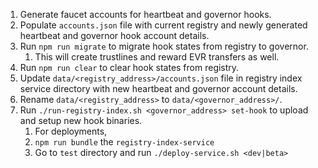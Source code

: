 1. Generate faucet accounts for heartbeat and governor hooks.
2. Populate `accounts.json` file with current registry and newly generated heartbeat and governor hook account details.
3. Run `npm run migrate` to migrate hook states from registry to governor.
   1. This will create trustlines and reward EVR transfers as well.
4. Run `npm run clear` to clear hook states from registry.
5. Update `data/<registry_address>/accounts.json` file in registry index service directory with new heartbeat and governor account details.
6. Rename `data/<registry_address>` to `data/<governor_address>/`.
7. Run `./run-registry-index.sh <governor_address> set-hook` to upload and setup new hook binaries.
   1. For deployments,
   2. `npm run bundle` the `registry-index-service`
   3. Go to `test` directory and run `./deploy-service.sh <dev|beta>`